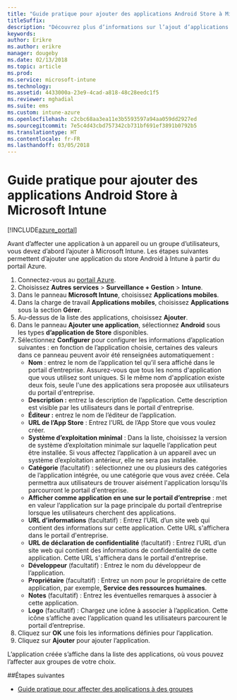 ```yaml
---
title: "Guide pratique pour ajouter des applications Android Store à Microsoft Intune"
titleSuffix: 
description: "Découvrez plus d’informations sur l’ajout d’applications du store Android dans Microsoft Intune."
keywords: 
author: Erikre
ms.author: erikre
manager: dougeby
ms.date: 02/13/2018
ms.topic: article
ms.prod: 
ms.service: microsoft-intune
ms.technology: 
ms.assetid: 4433000a-23e9-4cad-a818-48c28eedc1f5
ms.reviewer: mghadial
ms.suite: ems
ms.custom: intune-azure
ms.openlocfilehash: c2cbc68aa3ea11e3b5593597a94aa059dd2927ed
ms.sourcegitcommit: 7e5c4d43cbd757342cb731bf691ef3891b0792b5
ms.translationtype: HT
ms.contentlocale: fr-FR
ms.lasthandoff: 03/05/2018
---
```

# <a name="how-to-add-android-store-apps-to-microsoft-intune"></a>Guide pratique pour ajouter des applications Android Store à Microsoft Intune

[!INCLUDE[azure_portal](./includes/azure_portal.md)]

Avant d’affecter une application à un appareil ou un groupe d’utilisateurs, vous devez d’abord l’ajouter à Microsoft Intune. Les étapes suivantes permettent d’ajouter une application du store Android à Intune à partir du portail Azure.

1. Connectez-vous au [portail Azure](https://portal.azure.com).
2. Choisissez **Autres services** > **Surveillance + Gestion** > **Intune**.
3. Dans le panneau **Microsoft Intune**, choisissez **Applications mobiles**.
4. Dans la charge de travail **Applications mobiles**, choisissez **Applications** sous la section **Gérer**.
5. Au-dessus de la liste des applications, choisissez **Ajouter**.
6. Dans le panneau **Ajouter une application**, sélectionnez **Android** sous les types **d’application de Store** disponibles.
7. Sélectionnez **Configurer** pour configurer les informations d’application suivantes : en fonction de l’application choisie, certaines des valeurs dans ce panneau peuvent avoir été renseignées automatiquement :
    - **Nom** : entrez le nom de l’application tel qu’il sera affiché dans le portail d’entreprise. Assurez-vous que tous les noms d'application que vous utilisez sont uniques. Si le même nom d'application existe deux fois, seule l'une des applications sera proposée aux utilisateurs du portail d'entreprise.
    - **Description :** entrez la description de l’application. Cette description est visible par les utilisateurs dans le portail d'entreprise.
    - **Éditeur :** entrez le nom de l’éditeur de l’application.
    - **URL de l’App Store** : Entrez l’URL de l’App Store que vous voulez créer.
    - **Système d’exploitation minimal** : Dans la liste, choisissez la version de système d’exploitation minimale sur laquelle l’application peut être installée. Si vous affectez l’application à un appareil avec un système d’exploitation antérieur, elle ne sera pas installée.
    - **Catégorie** (facultatif) : sélectionnez une ou plusieurs des catégories de l’application intégrée, ou une catégorie que vous avez créée. Cela permettra aux utilisateurs de trouver aisément l'application lorsqu'ils parcourront le portail d'entreprise.
    - **Afficher comme application en une sur le portail d’entreprise** : met en valeur l’application sur la page principale du portail d’entreprise lorsque les utilisateurs cherchent des applications.
    - **URL d’informations** (facultatif) : Entrez l’URL d’un site web qui contient des informations sur cette application. Cette URL s'affichera dans le portail d'entreprise.
    - **URL de déclaration de confidentialité** (facultatif) : Entrez l’URL d’un site web qui contient des informations de confidentialité de cette application. Cette URL s'affichera dans le portail d'entreprise.
    - **Développeur** (facultatif) : Entrez le nom du développeur de l’application.
    - **Propriétaire** (facultatif) : Entrez un nom pour le propriétaire de cette application, par exemple, **Service des ressources humaines**.
    - **Notes** (facultatif) : Entrez les éventuelles remarques à associer à cette application.
    - **Logo** (facultatif) : Chargez une icône à associer à l’application. Cette icône s’affiche avec l’application quand les utilisateurs parcourent le portail d’entreprise.
8. Cliquez sur **OK** une fois les informations définies pour l’application.
9. Cliquez sur **Ajouter** pour ajouter l’application.

L’application créée s’affiche dans la liste des applications, où vous pouvez l’affecter aux groupes de votre choix. 

##<a name="next-steps"></a>Étapes suivantes

- [Guide pratique pour affecter des applications à des groupes](apps-deploy.md)